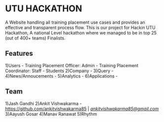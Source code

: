 # UTU HACKATHON
A Website handling all training placement use cases and provides an effective and transparent process flow.
This is our project for Hackin UTU Hackathon, A national Level hackathon where we managed to be in top 25 (out of 400+ teams) Finalists.

## Features
  1)Users - Training Placement Officer: Admin
          - Training Placement Coordinator: Staff
          - Students
  2)Company - 
  3)Query - 
  4)News/Annoucements - 
  5)Analytics - 
  6)Applications - 
  
 ## Team
  1)Jash Gandhi
  2)Ankit Vishwakarma - https://github.com/ankitvishwakarma85 | *ankitvishwakarma85@gmail.com*
  3)Aayush Gosar
  4)Manav Ranawat 
  5)Rhythm 
